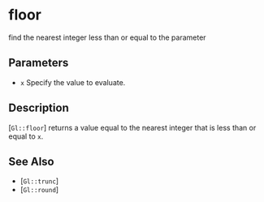 # floor
find the nearest integer less than or equal to the parameter

## Parameters
- `x`
  Specify the value to evaluate.

## Description
[`Gl::floor`] returns a value equal to the nearest integer that is
  less than or equal to `x`.

## See Also
- [`Gl::trunc`]
- [`Gl::round`]

